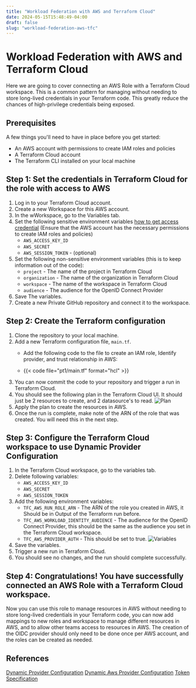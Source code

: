 ```yaml
---
title: "Workload Federation with AWS and Terraform Cloud"
date: 2024-05-15T15:48:49-04:00
draft: false
slug: "workload-federation-aws-tfc"
---
```


# Workload Federation with AWS and Terraform Cloud

Here we are going to cover connecting an AWS Role with a Terraform Cloud workspace. This is a common pattern for managing
without needing to store long-lived credentials in your Terraform code. This greatly reduce the chances of high-privilege credentials being exposed.

## Prerequisites

A few things you'll need to have in place before you get started:
- An AWS account with permissions to create IAM roles and policies
- A Terraform Cloud account
- The Terraform CLI installed on your local machine

## Step 1: Set the credentials in Terraform Cloud for the role with access to AWS

1. Log in to your Terraform Cloud account.
2. Create a new Workspace for this AWS account.
3. In the wWorkspace, go to the Variables tab.
4. Set the following sensitive environment variables [how to get access credential](https://docs.aws.amazon.com/keyspaces/latest/devguide/access.credentials.html) (Ensure that the AWS account has the necessary permissions to create IAM roles and policies)
   - `AWS_ACCESS_KEY_ID`
   - `AWS_SECRET`
   - `AWS_SESSION_TOKEN` - (optional) 
5. Set the following non-sensitive environment variables (this is to keep information out of the code):
   - `project` - The name of the project in Terraform Cloud
   - `organization` - The name of the organization in Terraform Cloud
   - `workspace` - The name of the workspace in Terraform Cloud
   - `audience` - The audience for the OpenID Connect Provider
6. Save The variables.
7. Create a new Private GitHub repository and connect it to the workspace.

## Step 2: Create the Terraform configuration
1. Clone the repository to your local machine.
2. Add a new Terraform configuration file, `main.tf`.
   - Add the following code to the file to create an IAM role, Identify provider, and trust relationship in AWS:
           
   - {{< code file="pt1/main.tf" format="hcl" >}}
3. You can now commit the code to your repository and trigger a run in Terraform Cloud.
4. You should see the following plan in the Terraform Cloud UI. It should just be 2 resources to create, and 2 datasource's to read.
   ![Plan](/images/workload-federation-aws-tfc/Plan.png)
5. Apply the plan to create the resources in AWS.
6. Once the run is complete, make note of the ARN of the role that was created. You will need this in the next step.

## Step 3: Configure the Terraform Cloud workspace to use Dynamic Provider Configuration
1. In the Terraform Cloud workspace, go to the variables tab.
2. Delete following variables:
   - `AWS_ACCESS_KEY_ID`
   - `AWS_SECRET`
   - `AWS_SESSION_TOKEN`
3. Add the following environment variables:
   - `TFC_AWS_RUN_ROLE_ARN` - The ARN of the role you created in AWS, it Should be in Output of the Terraform run before.
   - `TFC_AWS_WORKLOAD_IDENTITY_AUDIENCE` - The audience for the OpenID Connect Provider, this should be the same as the audience you set in the Terraform Cloud workspace.
   - `TFC_AWS_PROVIDER_AUTH` - This should be set to true.
   ![Variables](/images/workload-federation-aws-tfc/dynamic-provider-variables.png)
4. Save the variables.
5. Trigger a new run in Terraform Cloud.
6. You should see no changes, and the run should complete successfully.

## Step 4: Congratulations! You have successfully connected an AWS Role with a Terraform Cloud workspace.

Now you can use this role to manage resources in AWS without needing to store long-lived credentials in your Terraform code, you can now add mappings to new roles
and workspace to manage different resources in AWS, and to allow other teams access to resources in AWS. The creation of the OIDC provider should only need to be done once per AWS
account, and the roles can be created as needed.


## References
[Dynamic Provider Configuration](https://www.terraform.io/docs/language/providers/configuration.html#dynamic-provider-configuration) 
[Dynamic Aws Provider Configuration](https://developer.hashicorp.com/terraform/cloud-docs/workspaces/dynamic-provider-credentials/aws-configuration)
[Token Specification](https://developer.hashicorp.com/terraform/cloud-docs/workspaces/dynamic-provider-credentials/workload-identity-tokens#token-specification)

